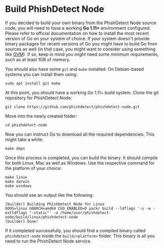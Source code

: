 # Build PhishDetect Node

If you decided to build your own binary from the PhishDetect Node source code, you will need to have a working **Go 1.11+** environment configured. Please refer to official documentation on how to install the most recent version of Go on your system of choice. If your system doesn't provide binary packages for recent versions of Go you might have to build Go from sources as well (in that case, you might want to consider using something like [GVM](https://github.com/moovweb/gvm)). If so, keep in mind you might need some minimum requirements, such as at least 1GB of memory.

You should also have some `git` and `make` installed. On Debian-based systems you can install them using:

    sudo apt install git make

At this point, you should have a working Go 1.11+ build system. Clone the git repository for PhishDetect Node:

    git clone https://github.com/phishdetect/phishdetect-node.git

Move into the newly created folder:

    cd phishdetect-node

Now you can instruct Go to download all the required dependencies. This might take a while:

    make deps

Once this process is completed, you can build the binary. It should compile for both Linux, Mac as well as Windows. Use the respective command for the platform of your choice:

    make linux
    make darwin
    make windows

You should see an output like the following:

    [builder] Building PhishDetect Node for Linux
    GOOS=linux GOARCH=amd64 CGO_ENABLED=0 packr build --ldflags '-s -w -extldflags "-static"' -o /home/user/phishdetect-node/build/linux/phishdetect-node
    [builder] Done!

If it completed successfully, you should find a compiled binary called `phishdetect-node` inside the `build/<platform>` folder. This binary is all you need to run the PhishDetect Node service.
